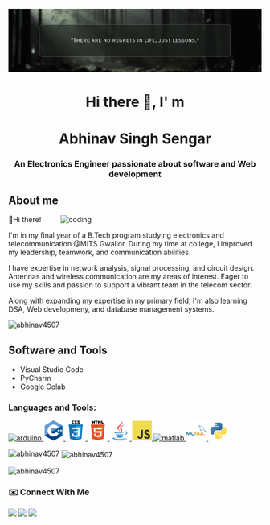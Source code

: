 ![logo](https://github.com/Abhinav4507/Abhinav4507/blob/main/Dark%20Green%20Minimalist%20Inspirational%20Quote%20LinkedIn%20Banner.png)
<!--## Hi there 👋
-->

<!--
**Abhinav4507/Abhinav4507** is a ✨ _special_ ✨ repository because its `README.md` (this file) appears on your GitHub profile.

Here are some ideas to get you started:

- 🔭 I’m currently working on ...
- 🌱 I’m currently learning ...
- 👯 I’m looking to collaborate on ...
- 🤔 I’m looking for help with ...
- 💬 Ask me about ...
- 📫 How to reach me: ...
- 😄 Pronouns: ...
- ⚡ Fun fact: ...
-->

<h1 align="center">Hi there 👋, I' m  </h1>
<h1 align="center">Abhinav Singh Sengar</h1>
<h3 align="center">An Electronics Engineer passionate about software and Web development</h3>

<h2>About me</h2>

<img align="right" alt ="coding" width = "400" src="https://www.vaihuti.com/media/blog/blog3.jpg">

🚀Hi there! 

I'm in my final year of a B.Tech program studying electronics and telecommunication @MITS Gwalior. During my time at college, I improved my leadership, teamwork, and communication abilities. 

I have expertise in network analysis, signal processing, and circuit design. Antennas and wireless communication are my areas of interest. Eager to use my skills and passion to support a vibrant team in the telecom sector.

Along with expanding my expertise in my primary field, I'm also learning DSA, Web developmeny, and database management systems.



<p align="left"> <img src="https://komarev.com/ghpvc/?username=abhinav4507&label=Profile%20views&color=0e75b6&style=flat" alt="abhinav4507" /> </p>

## Software and Tools

- Visual Studio Code
- PyCharm
- Google Colab
  

<h3 align="left">Languages and Tools:</h3>
<p align="left"> <a href="https://www.arduino.cc/" target="_blank" rel="noreferrer"> <img src="https://cdn.worldvectorlogo.com/logos/arduino-1.svg" alt="arduino" width="40" height="40"/> </a> <a href="https://www.w3schools.com/cpp/" target="_blank" rel="noreferrer"> <img src="https://raw.githubusercontent.com/devicons/devicon/master/icons/cplusplus/cplusplus-original.svg" alt="cplusplus" width="40" height="40"/> </a> <a href="https://www.w3schools.com/css/" target="_blank" rel="noreferrer"> <img src="https://raw.githubusercontent.com/devicons/devicon/master/icons/css3/css3-original-wordmark.svg" alt="css3" width="40" height="40"/> </a> <a href="https://www.w3.org/html/" target="_blank" rel="noreferrer"> <img src="https://raw.githubusercontent.com/devicons/devicon/master/icons/html5/html5-original-wordmark.svg" alt="html5" width="40" height="40"/> </a> <a href="https://www.java.com" target="_blank" rel="noreferrer"> <img src="https://raw.githubusercontent.com/devicons/devicon/master/icons/java/java-original.svg" alt="java" width="40" height="40"/> </a> <a href="https://developer.mozilla.org/en-US/docs/Web/JavaScript" target="_blank" rel="noreferrer"> <img src="https://raw.githubusercontent.com/devicons/devicon/master/icons/javascript/javascript-original.svg" alt="javascript" width="40" height="40"/> </a> <a href="https://www.mathworks.com/" target="_blank" rel="noreferrer"> <img src="https://upload.wikimedia.org/wikipedia/commons/2/21/Matlab_Logo.png" alt="matlab" width="40" height="40"/> </a> <a href="https://www.mysql.com/" target="_blank" rel="noreferrer"> <img src="https://raw.githubusercontent.com/devicons/devicon/master/icons/mysql/mysql-original-wordmark.svg" alt="mysql" width="40" height="40"/> </a> <a href="https://www.python.org" target="_blank" rel="noreferrer"> <img src="https://raw.githubusercontent.com/devicons/devicon/master/icons/python/python-original.svg" alt="python" width="40" height="40"/> </a> </p>

<p><img align="left" src="https://github-readme-stats.vercel.app/api/top-langs?username=abhinav4507&show_icons=true&locale=en&layout=compact" alt="abhinav4507" /></p>

<p>&nbsp;<img align="center" src="https://github-readme-stats.vercel.app/api?username=abhinav4507&show_icons=true&locale=en" alt="abhinav4507" /></p>

<p><img align="center" src="https://github-readme-streak-stats.herokuapp.com/?user=abhinav4507&" alt="abhinav4507" /></p>

### ✉️ Connect With Me<br>
<p align="left">
<a href="https://www.linkedin.com/in/abhinav4507/"><img src="https://img.shields.io/badge/LinkedIn-0077B5?style=for-the-badge&logo=linkedin&logoColor=white"></a> 
<a href="mailto:abhinavsengar0@gmail.com"><img src="https://img.shields.io/badge/Gmail-D14836?style=for-the-badge&logo=gmail&logoColor=white"></a>
<a href="https://x.com/Abhinav_s01"><img src="https://img.shields.io/badge/Twitter-1DA1F2?style=for-the-badge&logo=twitter&logoColor=white"></a>

